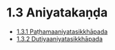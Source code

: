 # 1.3 Aniyatakaṇḍa

* [1.3.1 Paṭhamaaniyatasikkhāpada](1.3/1.3.1.md)
* [1.3.2 Dutiyaaniyatasikkhāpada](1.3/1.3.2.md)

